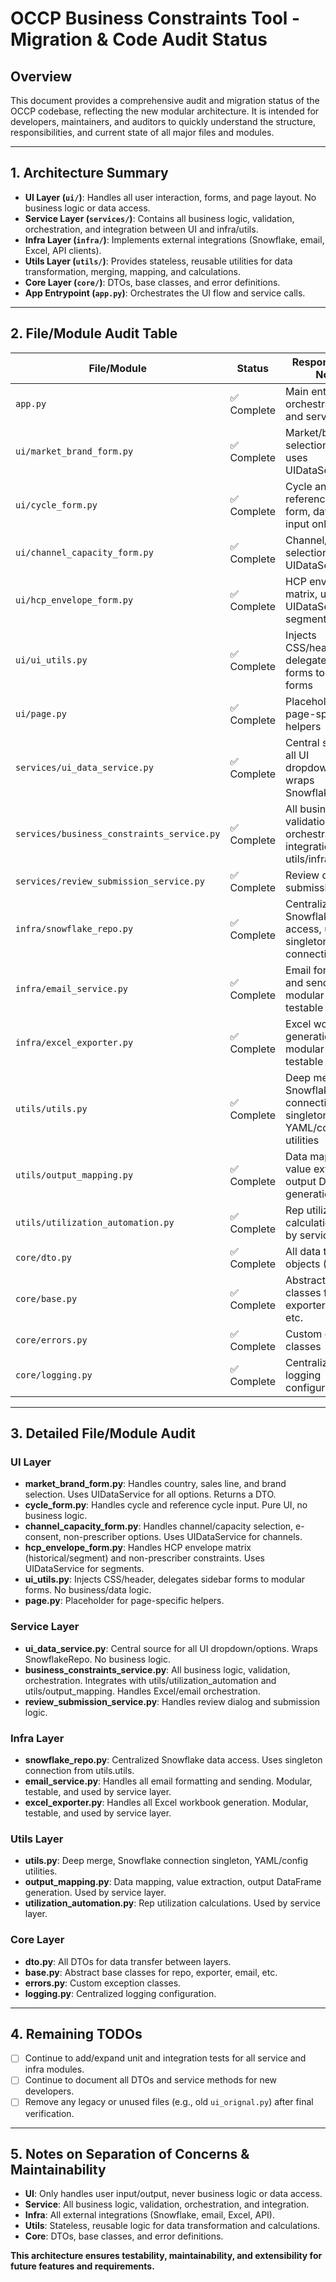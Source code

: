 # OCCP Business Constraints Tool - Migration & Code Audit Status

## Overview
This document provides a comprehensive audit and migration status of the OCCP codebase, reflecting the new modular architecture. It is intended for developers, maintainers, and auditors to quickly understand the structure, responsibilities, and current state of all major files and modules.

---

## 1. Architecture Summary

- **UI Layer (`ui/`)**: Handles all user interaction, forms, and page layout. No business logic or data access.
- **Service Layer (`services/`)**: Contains all business logic, validation, orchestration, and integration between UI and infra/utils.
- **Infra Layer (`infra/`)**: Implements external integrations (Snowflake, email, Excel, API clients).
- **Utils Layer (`utils/`)**: Provides stateless, reusable utilities for data transformation, merging, mapping, and calculations.
- **Core Layer (`core/`)**: DTOs, base classes, and error definitions.
- **App Entrypoint (`app.py`)**: Orchestrates the UI flow and service calls.

---

## 2. File/Module Audit Table

| File/Module                        | Status      | Responsibility / Notes                                                                 |
|------------------------------------|-------------|----------------------------------------------------------------------------------------|
| `app.py`                           | ✅ Complete | Main entrypoint, orchestrates UI and service calls                                     |
| `ui/market_brand_form.py`          | ✅ Complete | Market/brand selection form, uses UIDataService                                        |
| `ui/cycle_form.py`                 | ✅ Complete | Cycle and reference cycle form, date/number input only                                 |
| `ui/channel_capacity_form.py`      | ✅ Complete | Channel/capacity selection, uses UIDataService                                         |
| `ui/hcp_envelope_form.py`          | ✅ Complete | HCP envelope matrix, uses UIDataService for segments                                   |
| `ui/ui_utils.py`                   | ✅ Complete | Injects CSS/header, delegates sidebar forms to modular forms                           |
| `ui/page.py`                       | ✅ Complete | Placeholder for page-specific helpers                                                  |
| `services/ui_data_service.py`      | ✅ Complete | Central source for all UI dropdown/options, wraps SnowflakeRepo                        |
| `services/business_constraints_service.py` | ✅ Complete | All business logic, validation, orchestration, integration with utils/infra            |
| `services/review_submission_service.py` | ✅ Complete | Review dialog and submission logic                                                     |
| `infra/snowflake_repo.py`          | ✅ Complete | Centralized Snowflake data access, uses singleton connection                           |
| `infra/email_service.py`           | ✅ Complete | Email formatting and sending, modular and testable                                     |
| `infra/excel_exporter.py`          | ✅ Complete | Excel workbook generation, modular and testable                                        |
| `utils/utils.py`                   | ✅ Complete | Deep merge, Snowflake connection singleton, YAML/config utilities                      |
| `utils/output_mapping.py`          | ✅ Complete | Data mapping, value extraction, output DataFrame generation                            |
| `utils/utilization_automation.py`  | ✅ Complete | Rep utilization calculations, used by service layer                                    |
| `core/dto.py`                      | ✅ Complete | All data transfer objects (DTOs)                                                       |
| `core/base.py`                     | ✅ Complete | Abstract base classes for repo, exporter, email, etc.                                  |
| `core/errors.py`                   | ✅ Complete | Custom exception classes                                                               |
| `core/logging.py`                  | ✅ Complete | Centralized logging configuration                                                      |

---

## 3. Detailed File/Module Audit

### UI Layer
- **market_brand_form.py**: Handles country, sales line, and brand selection. Uses UIDataService for all options. Returns a DTO.
- **cycle_form.py**: Handles cycle and reference cycle input. Pure UI, no business logic.
- **channel_capacity_form.py**: Handles channel/capacity selection, e-consent, non-prescriber options. Uses UIDataService for channels.
- **hcp_envelope_form.py**: Handles HCP envelope matrix (historical/segment) and non-prescriber constraints. Uses UIDataService for segments.
- **ui_utils.py**: Injects CSS/header, delegates sidebar forms to modular forms. No business/data logic.
- **page.py**: Placeholder for page-specific helpers.

### Service Layer
- **ui_data_service.py**: Central source for all UI dropdown/options. Wraps SnowflakeRepo. No business logic.
- **business_constraints_service.py**: All business logic, validation, orchestration. Integrates with utils/utilization_automation and utils/output_mapping. Handles Excel/email orchestration.
- **review_submission_service.py**: Handles review dialog and submission logic.

### Infra Layer
- **snowflake_repo.py**: Centralized Snowflake data access. Uses singleton connection from utils.utils.
- **email_service.py**: Handles all email formatting and sending. Modular, testable, and used by service layer.
- **excel_exporter.py**: Handles all Excel workbook generation. Modular, testable, and used by service layer.

### Utils Layer
- **utils.py**: Deep merge, Snowflake connection singleton, YAML/config utilities.
- **output_mapping.py**: Data mapping, value extraction, output DataFrame generation. Used by service layer.
- **utilization_automation.py**: Rep utilization calculations. Used by service layer.

### Core Layer
- **dto.py**: All DTOs for data transfer between layers.
- **base.py**: Abstract base classes for repo, exporter, email, etc.
- **errors.py**: Custom exception classes.
- **logging.py**: Centralized logging configuration.

---

## 4. Remaining TODOs
- [ ] Continue to add/expand unit and integration tests for all service and infra modules.
- [ ] Continue to document all DTOs and service methods for new developers.
- [ ] Remove any legacy or unused files (e.g., old `ui_orignal.py`) after final verification.

---

## 5. Notes on Separation of Concerns & Maintainability
- **UI**: Only handles user input/output, never business logic or data access.
- **Service**: All business logic, validation, orchestration, and integration.
- **Infra**: All external integrations (Snowflake, email, Excel, API).
- **Utils**: Stateless, reusable logic for data transformation and calculations.
- **Core**: DTOs, base classes, and error definitions.

**This architecture ensures testability, maintainability, and extensibility for future features and requirements.** 